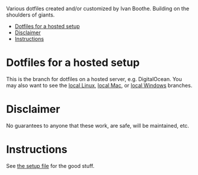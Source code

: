 Various dotfiles created and/or customized by Ivan Boothe. Building on the shoulders of giants.

<!-- The following section, from "ts" to "te", is an automatically-generated
  table of contents, updated whenever this file changes. Do not edit within
  this section. -->

<!--ts-->
* [Dotfiles for a hosted setup](#dotfiles-for-a-hosted-setup)
* [Disclaimer](#disclaimer)
* [Instructions](#instructions)

<!-- Added by: runner, at: Sat Oct 16 01:29:04 UTC 2021 -->

<!--te-->

# Dotfiles for a hosted setup

This is the branch for dotfiles on a hosted server, e.g. DigitalOcean. You may also want to see the [local Linux](https://github.com/rootwork/dotfiles/tree/local-nix), [local Mac](https://github.com/rootwork/dotfiles/tree/local-mac), or [local Windows](https://github.com/rootwork/dotfiles/tree/local-win) branches.

# Disclaimer

No guarantees to anyone that these work, are safe, will be maintained, etc.

# Instructions

See [the setup file](SETUP.md) for the good stuff.
